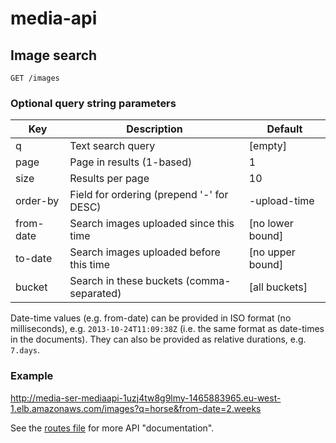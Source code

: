 # media-api

## Image search

    GET /images

### Optional query string parameters

| Key        | Description                               | Default          |
|------------|-------------------------------------------|------------------|
| q          | Text search query                         | [empty]
| page       | Page in results (1-based)                 | 1
| size       | Results per page                          | 10
| order-by   | Field for ordering (prepend '-' for DESC) | -upload-time
| from-date  | Search images uploaded since this time    | [no lower bound]
| to-date    | Search images uploaded before this time   | [no upper bound]
| bucket     | Search in these buckets (comma-separated) | [all buckets]

Date-time values (e.g. from-date) can be provided in ISO format (no milliseconds), e.g. `2013-10-24T11:09:38Z` (i.e.
the same format as date-times in the documents). They can also be provided as relative durations, e.g. `7.days`.

### Example

http://media-ser-mediaapi-1uzj4tw8g9lmy-1465883965.eu-west-1.elb.amazonaws.com/images?q=horse&from-date=2.weeks

See the [routes file](https://github.com/guardian/media-service/blob/master/media-api/conf/routes) for more API
"documentation".
